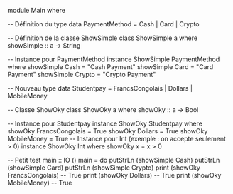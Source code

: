 module Main where

-- Définition du type
data PaymentMethod = Cash | Card | Crypto

-- Définition de la classe ShowSimple
class ShowSimple a where
  showSimple :: a -> String

-- Instance pour PaymentMethod
instance ShowSimple PaymentMethod where
  showSimple Cash = "Cash Payment"
  showSimple Card = "Card Payment"
  showSimple Crypto = "Crypto Payment"

-- Nouveau type
data Studentpay = FrancsCongolais | Dollars | MobileMoney

-- Classe ShowOky
class ShowOky a where
  showOky :: a -> Bool

-- Instance pour Studentpay
instance ShowOky Studentpay where
  showOky FrancsCongolais = True
  showOky Dollars = True
  showOky MobileMoney = True
-- Instance pour Int (exemple : on accepte seulement > 0)
instance ShowOky Int where
  showOky x = x > 0

-- Petit test
main :: IO ()
main = do
  putStrLn (showSimple Cash)
  putStrLn (showSimple Card)
  putStrLn (showSimple Crypto)
  print (showOky FrancsCongolais) -- True
  print (showOky Dollars) -- True
  print (showOky MobileMoney) -- True
